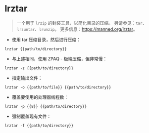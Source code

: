 # lrztar

> 一个用于 `lrzip` 的封装工具，以简化目录的压缩。
> 另请参见：`tar`、`lrzuntar`、`lrunzip`。
> 更多信息：<https://manned.org/lrztar>。

- 使用 tar 压缩目录，然后进行压缩：

`lrztar {{path/to/directory}}`

- 与上述相同，使用 ZPAQ - 极端压缩，但非常慢：

`lrztar -z {{path/to/directory}}`

- 指定输出文件：

`lrztar -o {{path/to/file}} {{path/to/directory}}`

- 覆盖要使用的处理器线程数：

`lrztar -p {{8}} {{path/to/directory}}`

- 强制覆盖现有文件：

`lrztar -f {{path/to/directory}}`